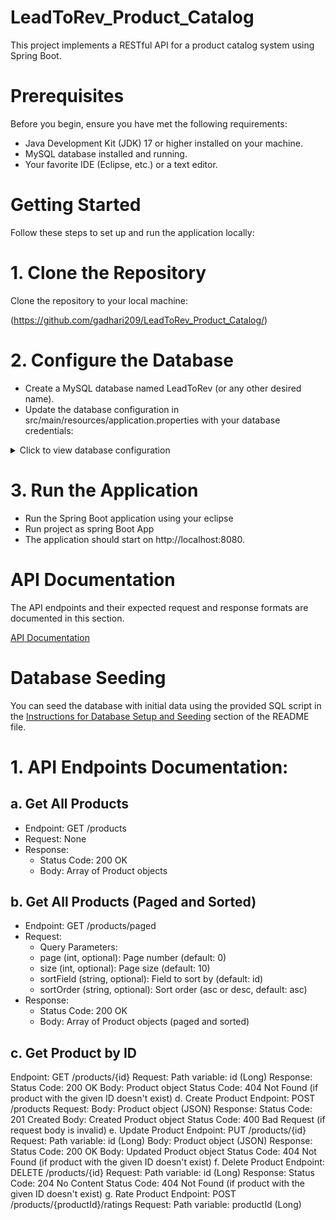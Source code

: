 # LeadToRev_Product_Catalog
This project implements a RESTful API for a product catalog system using Spring Boot.
# Prerequisites
Before you begin, ensure you have met the following requirements:

- Java Development Kit (JDK) 17 or higher installed on your machine.
- MySQL database installed and running.
- Your favorite IDE (Eclipse, etc.) or a text editor.

# Getting Started
Follow these steps to set up and run the application locally:

# 1. Clone the Repository
Clone the repository to your local machine:

(https://github.com/gadhari209/LeadToRev_Product_Catalog/)

# 2. Configure the Database
- Create a MySQL database named LeadToRev (or any other desired name).
- Update the database configuration in src/main/resources/application.properties with your database credentials:
<details>
<summary>Click to view database configuration</summary>

- spring.datasource.url=jdbc:mysql://localhost:3306/leadtorev1?sslMode=DISABLED
- spring.datasource.username=root  
- spring.datasource.password=password  
- spring.datasource.driver-class-name=com.mysql.cj.jdbc.Driver  
- spring.jpa.properties.hibernate.dialect=org.hibernate.dialect.MySQL8Dialect
- spring.jpa.properties.hibernate.dialect.storage_engine=innodb
- spring.jpa.hibernate.ddl-auto=update

</details>

# 3. Run the Application
- Run the Spring Boot application using your eclipse
- Run project as spring Boot App
- The application should start on http://localhost:8080.

# API Documentation

The API endpoints and their expected request and response formats are documented in this section.

[API Documentation](#api-documentation)

# Database Seeding
You can seed the database with initial data using the provided SQL script in the [Instructions for Database Setup and Seeding](#database-seeding) section of the README file.



# 1. API Endpoints Documentation:
## a. Get All Products
- Endpoint: GET /products
- Request: None
- Response:
  - Status Code: 200 OK
  - Body: Array of Product objects
## b. Get All Products (Paged and Sorted)
- Endpoint: GET /products/paged
- Request:
  - Query Parameters:
  - page (int, optional): Page number (default: 0)
  - size (int, optional): Page size (default: 10)
  - sortField (string, optional): Field to sort by (default: id)
  - sortOrder (string, optional): Sort order (asc or desc, default: asc)
- Response:
  - Status Code: 200 OK
  - Body: Array of Product objects (paged and sorted)
## c. Get Product by ID
Endpoint: GET /products/{id}
Request: Path variable: id (Long)
Response:
Status Code: 200 OK
Body: Product object
Status Code: 404 Not Found (if product with the given ID doesn't exist)
d. Create Product
Endpoint: POST /products
Request:
Body: Product object (JSON)
Response:
Status Code: 201 Created
Body: Created Product object
Status Code: 400 Bad Request (if request body is invalid)
e. Update Product
Endpoint: PUT /products/{id}
Request:
Path variable: id (Long)
Body: Product object (JSON)
Response:
Status Code: 200 OK
Body: Updated Product object
Status Code: 404 Not Found (if product with the given ID doesn't exist)
f. Delete Product
Endpoint: DELETE /products/{id}
Request: Path variable: id (Long)
Response:
Status Code: 204 No Content
Status Code: 404 Not Found (if product with the given ID doesn't exist)
g. Rate Product
Endpoint: POST /products/{productId}/ratings
Request:
Path variable: productId (Long)

